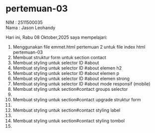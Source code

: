 # pertemuan-03
NIM : 2511500035<br>
Nama : Jason Leohandy

Hari ini, Rabu 08 Oktober,2025 saya mempelajari:
<ol>
 <li>Menggunakan file emmet.html pertemuan 2 untuk file index html pertemuan-03</li>
 <li>Membuat struktur form untuk section contact</li>
 <li>Membuat styling untuk selector ID #about</li>
 <li>Membuat styling untuk selector ID #about elemen h2</li>
 <li>Membuat styling untuk selector ID #about elemen p</li>
 <li>Membuat styling untuk selector ID #about elemen strong</li>
 <li>Membuat styling untuk selector ID #about mode responsif (mobile)</li>
 <li>Membuat styling untuk section#contact groups selector<li>
 <li>Membuat styling untuk section#contact upgrade struktur form<li>
 <li>Membuat styling untuk section#contact styling label<li>
 <li>Membuat styling untuk section#contact styling tombol<li>
</ol>